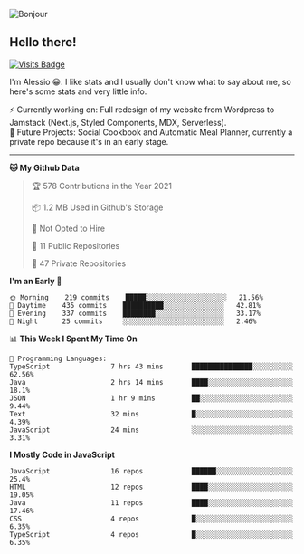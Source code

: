 ![Bonjour](https://i.redd.it/ayih4qogh2a51.png)

## Hello there!
[![Visits Badge](https://badges.pufler.dev/visits/PandaSekh/PandaSekh)](https://alessiofranceschi.me)

I'm Alessio 😀. I like stats and I usually don't know what to say about me, so here's some stats and very little info.

⚡ Currently working on: Full redesign of my website from Wordpress to Jamstack (Next.js, Styled Components, MDX, Serverless).  
🤔 Future Projects: Social Cookbook and Automatic Meal Planner, currently a private repo because it's in an early stage.

---

<!--START_SECTION:waka-->
**🐱 My Github Data** 

> 🏆 578 Contributions in the Year 2021
 > 
> 📦 1.2 MB Used in Github's Storage 
 > 
> 🚫 Not Opted to Hire
 > 
> 📜 11 Public Repositories 
 > 
> 🔑 47 Private Repositories  
 > 
**I'm an Early 🐤** 

```text
🌞 Morning    219 commits    █████░░░░░░░░░░░░░░░░░░░░   21.56% 
🌆 Daytime    435 commits    ██████████░░░░░░░░░░░░░░░   42.81% 
🌃 Evening    337 commits    ████████░░░░░░░░░░░░░░░░░   33.17% 
🌙 Night      25 commits     ░░░░░░░░░░░░░░░░░░░░░░░░░   2.46%

```


📊 **This Week I Spent My Time On** 

```text
💬 Programming Languages: 
TypeScript               7 hrs 43 mins       ███████████████░░░░░░░░░░   62.56% 
Java                     2 hrs 14 mins       ████░░░░░░░░░░░░░░░░░░░░░   18.1% 
JSON                     1 hr 9 mins         ██░░░░░░░░░░░░░░░░░░░░░░░   9.44% 
Text                     32 mins             █░░░░░░░░░░░░░░░░░░░░░░░░   4.39% 
JavaScript               24 mins             ░░░░░░░░░░░░░░░░░░░░░░░░░   3.31%

```

**I Mostly Code in JavaScript** 

```text
JavaScript               16 repos            ██████░░░░░░░░░░░░░░░░░░░   25.4% 
HTML                     12 repos            ████░░░░░░░░░░░░░░░░░░░░░   19.05% 
Java                     11 repos            ████░░░░░░░░░░░░░░░░░░░░░   17.46% 
CSS                      4 repos             █░░░░░░░░░░░░░░░░░░░░░░░░   6.35% 
TypeScript               4 repos             █░░░░░░░░░░░░░░░░░░░░░░░░   6.35%

```



<!--END_SECTION:waka-->

